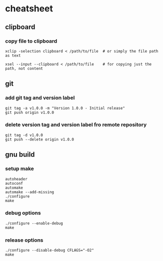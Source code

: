 # cheatsheet
## clipboard
### copy file to clipboard
	xclip -selection clipboard < /path/to/file  # or simply the file path as text

	xsel --input --clipboard < /path/to/file    # for copying just the path, not content

## git
### add git tag and version label
	git tag -a v1.0.0 -m "Version 1.0.0 - Initial release"
	git push origin v1.0.0
 ### delete version tag and version label fro remote repository
 	git tag -d v1.0.0
	git push --delete origin v1.0.0

 ## gnu build
 ### setup make
	autoheader
	autoconf
	automake
	automake --add-missing
	./configure
	make
 ### debug options 
	./configure --enable-debug
	make
### release options
	./configure --disable-debug CFLAGS="-O2"
	make



